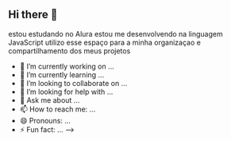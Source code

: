 ## Hi there 👋

estou estudando no Alura
estou me desenvolvendo na linguagem JavaScript
utilizo esse espaço para a minha organizaçao e compartilhamento dos meus projetos 
- 🔭 I’m currently working on ...
- 🌱 I’m currently learning ...
- 👯 I’m looking to collaborate on ...
- 🤔 I’m looking for help with ...
- 💬 Ask me about ...
- 📫 How to reach me: ...
- 😄 Pronouns: ...
- ⚡ Fun fact: ...
-->
